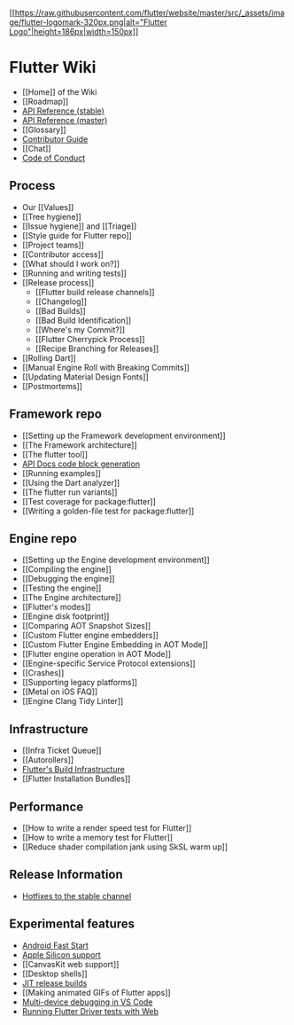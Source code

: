 [[[https://raw.githubusercontent.com/flutter/website/master/src/_assets/image/flutter-logomark-320px.png|alt="Flutter Logo"|height=186px|width=150px]]](https://flutter.dev)

Flutter Wiki
============

- [[Home]] of the Wiki
- [[Roadmap]]
- [API Reference (stable)](https://api.flutter.dev)
- [API Reference (master)](https://master-docs.flutter.dev)
- [[Glossary]]
- [Contributor Guide](https://github.com/flutter/flutter/blob/master/CONTRIBUTING.md)
- [[Chat]]
- [Code of Conduct](https://github.com/flutter/flutter/blob/master/CODE_OF_CONDUCT.md)

## Process
- Our [[Values]]
- [[Tree hygiene]]
- [[Issue hygiene]] and [[Triage]]
- [[Style guide for Flutter repo]]
- [[Project teams]]
- [[Contributor access]]
- [[What should I work on?]]
- [[Running and writing tests]]
- [[Release process]]
  - [[Flutter build release channels]]
  - [[Changelog]]
  - [[Bad Builds]]
  - [[Bad Build Identification]]
  - [[Where's my Commit?]]
  - [[Flutter Cherrypick Process]]
  - [[Recipe Branching for Releases]]
- [[Rolling Dart]]
- [[Manual Engine Roll with Breaking Commits]]
- [[Updating Material Design Fonts]]
- [[Postmortems]]

## Framework repo
- [[Setting up the Framework development environment]]
- [[The Framework architecture]]
- [[The flutter tool]]
- [API Docs code block generation](https://github.com/flutter/flutter/tree/master/dev/snippets)
- [[Running examples]]
- [[Using the Dart analyzer]]
- [[The flutter run variants]]
- [[Test coverage for package:flutter]]
- [[Writing a golden-file test for package:flutter]]

## Engine repo
- [[Setting up the Engine development environment]]
- [[Compiling the engine]]
- [[Debugging the engine]]
- [[Testing the engine]]
- [[The Engine architecture]]
- [[Flutter's modes]]
- [[Engine disk footprint]]
- [[Comparing AOT Snapshot Sizes]]
- [[Custom Flutter engine embedders]]
- [[Custom Flutter Engine Embedding in AOT Mode]]
- [[Flutter engine operation in AOT Mode]]
- [[Engine-specific Service Protocol extensions]]
- [[Crashes]]
- [[Supporting legacy platforms]]
- [[Metal on iOS FAQ]]
- [[Engine Clang Tidy Linter]]

## Infrastructure
- [[Infra Ticket Queue]]
- [[Autorollers]]
- [Flutter's Build Infrastructure](https://github.com/flutter/flutter/blob/master/dev/bots/README.md)
- [[Flutter Installation Bundles]]

## Performance
- [[How to write a render speed test for Flutter]]
- [[How to write a memory test for Flutter]]
- [[Reduce shader compilation jank using SkSL warm up]]

## Release Information
- [Hotfixes to the stable channel](https://github.com/flutter/flutter/wiki/Hotfixes-to-the-Stable-Channel)

## Experimental features
- [Android Fast Start](https://github.com/flutter/flutter/wiki/Fast-Start)
- [Apple Silicon support](https://github.com/flutter/flutter/wiki/Developing-with-Flutter-on-Apple-Silicon)
- [[CanvasKit web support]]
- [[Desktop shells]]
- [JIT release builds](https://github.com/flutter/flutter/wiki/JIT-Release-Modes)
- [[Making animated GIFs of Flutter apps]]
- [Multi-device debugging in VS Code](https://github.com/flutter/flutter/wiki/Multi-device-debugging-in-VS-Code)
- [Running Flutter Driver tests with Web](https://github.com/flutter/flutter/wiki/Running-Flutter-Driver-tests-with-Web)
